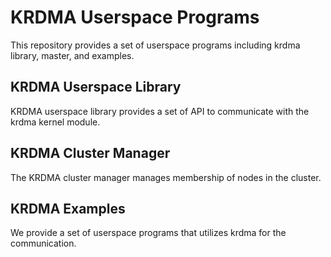 # KRDMA Userspace Programs
This repository provides a set of userspace programs including krdma library, master, and examples.

## KRDMA Userspace Library
KRDMA userspace library provides a set of API to communicate with the krdma kernel module.

## KRDMA Cluster Manager
The KRDMA cluster manager manages membership of nodes in the cluster.

## KRDMA Examples
We provide a set of userspace programs that utilizes krdma for the communication.
